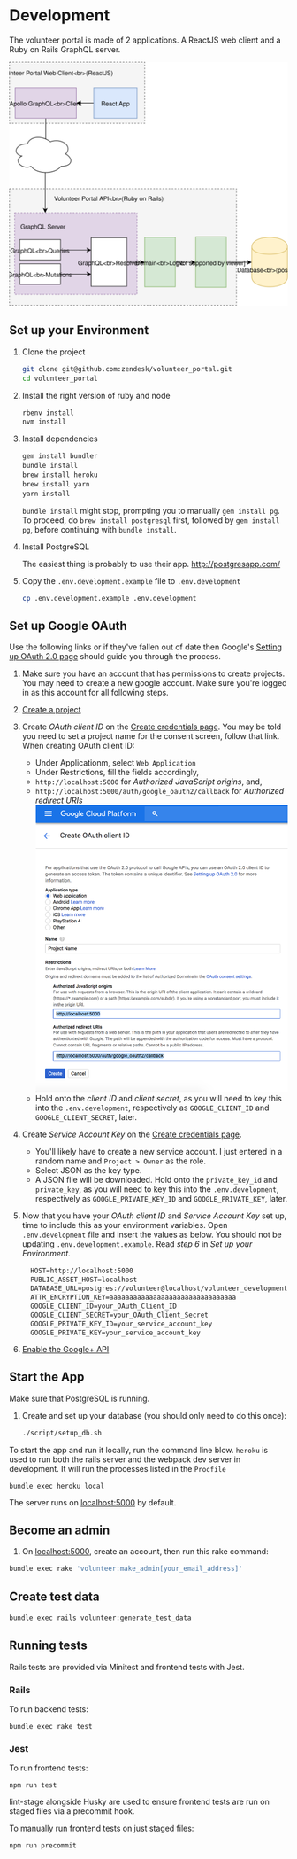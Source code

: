 # Development

The volunteer portal is made of 2 applications. A ReactJS web client and a Ruby on Rails GraphQL server.

![Architecture](./volunteer-portal.svg)

## Set up your Environment

1. Clone the project

   ```bash
   git clone git@github.com:zendesk/volunteer_portal.git
   cd volunteer_portal
   ```

1. Install the right version of ruby and node

   ```bash
   rbenv install
   nvm install
   ```

1. Install dependencies

   ```bash
   gem install bundler
   bundle install
   brew install heroku
   brew install yarn
   yarn install
   ```

   `bundle install` might stop, prompting you to manually `gem install pg`. To proceed, do `brew install postgresql` first, followed by `gem install pg`, before continuing with `bundle install`.

1. Install PostgreSQL

   The easiest thing is probably to use their app. http://postgresapp.com/

1. Copy the `.env.development.example` file to `.env.development`

   ```bash
   cp .env.development.example .env.development
   ```

## Set up Google OAuth

Use the following links or if they've fallen out of date then Google's [Setting
up OAuth 2.0 page](https://support.google.com/cloud/answer/6158849?hl=en) should
guide you through the process.

1. Make sure you have an account that has permissions to create projects. You
   may need to create a new google account. Make sure you're logged in as this
   account for all following steps.
1. [Create a project](https://console.cloud.google.com/projectcreate)
1. Create *OAuth client ID* on the [Create credentials
   page](https://console.cloud.google.com/apis/credentials). You may be told
   you need to set a project name for the consent screen, follow that link. When
   creating OAuth client ID:
   * Under Applicationm, select `Web Application`
   * Under Restrictions, fill the fields accordingly,
    - `http://localhost:5000` for *Authorized JavaScript origins*, and,
    - `http://localhost:5000/auth/google_oauth2/callback` for *Authorized redirect URIs*
    <space><space>
    ![Creating Oauth client ID](./../assets/images/oauth_setup.png)
    <space><space>
   * Hold onto the *client ID* and *client secret*, as you will need to key this into
   the `.env.development`, respectively as `GOOGLE_CLIENT_ID` and `GOOGLE_CLIENT_SECRET`, later.

1. Create *Service Account Key* on the [Create credentials
   page](https://console.cloud.google.com/apis/credentials).
   * You'll likely have to create a new service account. I just entered in a
     random name and `Project > Owner` as the role.
   * Select JSON as the key type.
   * A JSON file will be downloaded. Hold onto the `private_key_id` and `private_key`, as you will
   need to key this into the `.env.development`, respectively as `GOOGLE_PRIVATE_KEY_ID` and `GOOGLE_PRIVATE_KEY`, later.

1. Now that you have your *OAuth client ID* and *Service Account Key* set up, time to
   include this as your environment variables. Open `.env.development` file and insert the values as below. You should not be updating `.env.development.example`. Read _step 6_ in *Set up your Environment*.
   
   ```
     HOST=http://localhost:5000
     PUBLIC_ASSET_HOST=localhost
     DATABASE_URL=postgres://volunteer@localhost/volunteer_development
     ATTR_ENCRYPTION_KEY=aaaaaaaaaaaaaaaaaaaaaaaaaaaaaaaa
     GOOGLE_CLIENT_ID=your_OAuth_Client_ID
     GOOGLE_CLIENT_SECRET=your_OAuth_Client_Secret
     GOOGLE_PRIVATE_KEY_ID=your_service_account_key
     GOOGLE_PRIVATE_KEY=your_service_account_key
   ```
   
1. [Enable the Google+ API](https://console.developers.google.com/apis/library/plus.googleapis.com/)

## Start the App

Make sure that PostgreSQL is running.

1. Create and set up your database (you should only need to do this once):

   ```bash
   ./script/setup_db.sh
   ```

To start the app and run it locally, run the command line blow. `heroku` is used to run both the rails server and the webpack dev server in development. It will run the processes listed in the `Procfile`

```
bundle exec heroku local
```

The server runs on [localhost:5000](http://localhost:5000/) by default.

## Become an admin

1. On [localhost:5000](http://localhost:5000/), create an account, then run this rake command:

```bash
bundle exec rake 'volunteer:make_admin[your_email_address]'
```

## Create test data

```bash
bundle exec rails volunteer:generate_test_data
```

## Running tests

Rails tests are provided via Minitest and frontend tests with Jest.

### Rails

To run backend tests:

```
bundle exec rake test
```

### Jest

To run frontend tests:

```
npm run test
```

lint-stage alongside Husky are used to ensure frontend tests are run on staged files via a precommit hook.

To manually run frontend tests on just staged files:

```
npm run precommit
```
